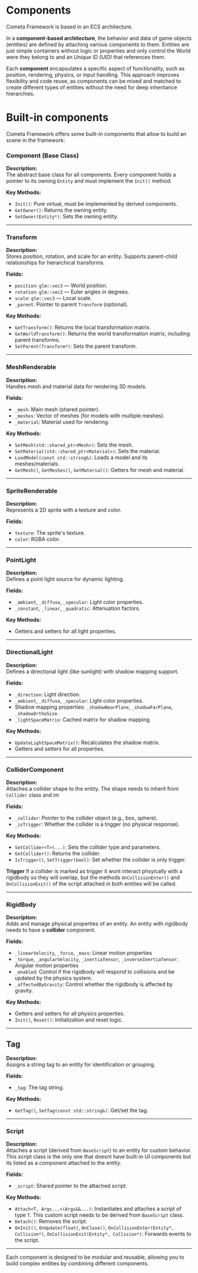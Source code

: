 # Components

Cometa Framework is based in an ECS architecture. 

In a **component-based architecture**, the behavior and data of game objects (entities) are defined by attaching various components to them. Entities are just simple containers without logic or properties and only control the World were they belong to and an *Unique ID (UID)* that references them. 

Each **component** encapsulates a specific aspect of functionality, such as position, rendering, physics, or input handling. This approach improves flexibility and code reuse, as components can be mixed and matched to create different types of entities without the need for deep inheritance hierarchies.

# Built-in components

Cometa Framework offers some built-in components that allow to build an scene in the framework: 

### Component (Base Class)

**Description:**  
The abstract base class for all components. Every component holds a pointer to its owning `Entity` and must implement the `Init()` method.

**Key Methods:**
- `Init()`: Pure virtual, must be implemented by derived components.
- `GetOwner()`: Returns the owning entity.
- `SetOwner(Entity*)`: Sets the owning entity.

---

### Transform

**Description:**  
Stores position, rotation, and scale for an entity. Supports parent-child relationships for hierarchical transforms.

**Fields:**
- `position`: `glm::vec3` — World position.
- `rotation`: `glm::vec3` — Euler angles in degrees.
- `scale`: `glm::vec3` — Local scale.
- `_parent`: Pointer to parent `Transform` (optional).

**Key Methods:**
- `GetTransform()`: Returns the local transformation matrix.
- `GetWorldTransform()`: Returns the world transformation matrix, including parent transforms.
- `SetParent(Transform*)`: Sets the parent transform.

---

### MeshRenderable

**Description:**  
Handles mesh and material data for rendering 3D models.

**Fields:**
- `_mesh`: Main mesh (shared pointer).
- `_meshes`: Vector of meshes (for models with multiple meshes).
- `_material`: Material used for rendering.

**Key Methods:**
- `SetMesh(std::shared_ptr<Mesh>)`: Sets the mesh.
- `SetMaterial(std::shared_ptr<Material>)`: Sets the material.
- `LoadModel(const std::string&)`: Loads a model and its meshes/materials.
- `GetMesh()`, `GetMeshes()`, `GetMaterial()`: Getters for mesh and material.

---

### SpriteRenderable

**Description:**  
Represents a 2D sprite with a texture and color.

**Fields:**
- `texture`: The sprite's texture.
- `color`: RGBA color.

---

### PointLight

**Description:**  
Defines a point light source for dynamic lighting.

**Fields:**
- `_ambient`, `_diffuse`, `_specular`: Light color properties.
- `_constant`, `_linear`, `_quadratic`: Attenuation factors.

**Key Methods:**
- Getters and setters for all light properties.

---

### DirectionalLight

**Description:**  
Defines a directional light (like sunlight) with shadow mapping support.

**Fields:**
- `_direction`: Light direction.
- `_ambient`, `_diffuse`, `_specular`: Light color properties.
- Shadow mapping properties: `_shadowNearPlane`, `_shadowFarPlane`, `_shadowOrthoSize`.
- `_lightSpaceMatrix`: Cached matrix for shadow mapping.

**Key Methods:**
- `UpdateLightSpaceMatrix()`: Recalculates the shadow matrix.
- Getters and setters for all properties.

---

### ColliderComponent

**Description:**  
Attaches a collider shape to the entity. The shape needs to inherit from `Collider` class and im

**Fields:**
- `_collider`: Pointer to the collider object (e.g., box, sphere).
- `_isTrigger`: Whether the collider is a trigger (no physical response).

**Key Methods:**
- `SetCollider<T>(...)`: Sets the collider type and parameters.
- `GetCollider()`: Returns the collider.
- `IsTrigger()`, `SetTrigger(bool)`: Set whether the collider is only trigger.

**Trigger**
If a collider is marked as trigger it wont interact phsyically with a rigidbody so they will overlap, but the methods `OnCollisionEnter()` and `OnCollisionExit()` of the script attached in both entities will be called.

---

### RigidBody

**Description:**  
Adds and manage physical properties of an entity. 
An entity with rigidbody needs to have a **collider** component. 

**Fields:**
- `_linearVelocity`, `_force`, `_mass`: Linear motion properties
- `_torque`, `_angularVelocity`, `_inertiaTensor`, `_inverseInertiaTensor`: Angular motion properties
- `_enabled`: Control if the rigidbody will respond to collisions and be updated by the physics system. 
- `_affectedByGravity`: Control whether the rigidbody is affected by gravity. 

**Key Methods:**
- Getters and setters for all physics properties.
- `Init()`, `Reset()`: Initialization and reset logic.

---

## Tag

**Description:**  
Assigns a string tag to an entity for identification or grouping.

**Fields:**
- `_tag`: The tag string.

**Key Methods:**
- `GetTag()`, `SetTag(const std::string&)`: Get/set the tag.

---

### Script

**Description:**  
Attaches a script (derived from `BaseScript`) to an entity for custom behavior. This script class is the only one that doesnt have built-in UI components but its listed as a component attached to the entity. 

**Fields:**
- `_script`: Shared pointer to the attached script.

**Key Methods:**
- `Attach<T, Args...>(Args&&...)`: Instantiates and attaches a script of type `T`. This custom script needs to be derived from `BaseScript` class.
- `Detach()`: Removes the script.
- `OnInit()`, `OnUpdate(float)`, `OnClose()`, `OnCollisionEnter(Entity*, Collision*)`, `OnCollisionExit(Entity*, Collision*)`: Forwards events to the script.

---

Each component is designed to be modular and reusable, allowing you to build complex entities by combining different components.